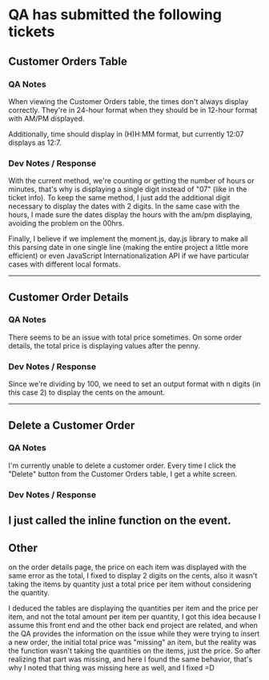 # QA has submitted the following tickets


## Customer Orders Table
### QA Notes
When viewing the Customer Orders table, the times don't always display correctly. They're in 24-hour format when they should be in 12-hour format with AM/PM displayed.

Additionally, time should display in (H)H:MM format, but currently 12:07 displays as 12:7.

### Dev Notes / Response
With the current method, we're counting or getting the number of hours or minutes, that's why is displaying a single digit instead of "07" (like in the ticket info). To keep the same method, I just add the additional digit necessary to display the dates with 2 digits. In the same case with the hours, I made sure the dates display the hours with the am/pm displaying, avoiding the problem on the 00hrs.

Finally, I believe if we implement the moment.js, day.js library to make all this parsing date in one single line (making the entire project a little more efficient) or even JavaScript Internationalization API if we have particular cases with different local formats.

---


## Customer Order Details
### QA Notes
There seems to be an issue with total price sometimes. On some order details, the total price is displaying values after the penny.

### Dev Notes / Response

Since we're dividing by 100, we need to set an output format with n digits (in this case 2) to display the cents on the amount.

---


## Delete a Customer Order
### QA Notes
I'm currently unable to delete a customer order. Every time I click the "Delete" button from the Customer Orders table, I get a white screen.

### Dev Notes / Response

I just called the inline function on the event.
---


## Other

on the order details page, the price on each item was displayed with the same error as the total, I fixed to display 2 digits on the cents, also it wasn't taking the items by quantity just a total price per item without considering the quantity.

I deduced the tables are displaying the quantities per item and the price per item, and not the total amount per item per quantity, I got this idea because I assume this front end and the other back end project are related, and when the QA provides the information on the issue while they were trying to insert a new order, the initial total price was "missing" an item, but the reality was the function wasn't taking the quantities on the items, just the price. So after realizing that part was missing, and here I found the same behavior, that's why I noted that thing was missing here as well, and I fixed =D
